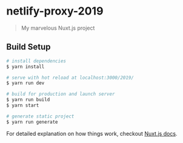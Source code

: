 # netlify-proxy-2019

> My marvelous Nuxt.js project

## Build Setup

``` bash
# install dependencies
$ yarn install

# serve with hot reload at localhost:3000/2019/
$ yarn run dev

# build for production and launch server
$ yarn run build
$ yarn start

# generate static project
$ yarn run generate
```

For detailed explanation on how things work, checkout [Nuxt.js docs](https://nuxtjs.org).
